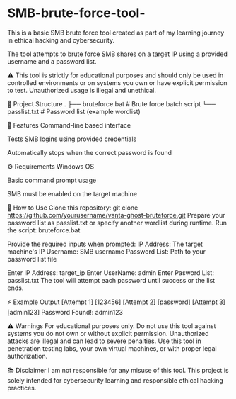 # SMB-brute-force-tool-
This is a basic SMB brute force tool created as part of my learning journey in ethical hacking and cybersecurity.

The tool attempts to brute force SMB shares on a target IP using a provided username and a password list.

⚠️ This tool is strictly for educational purposes and should only be used in controlled environments or on systems you own or have explicit permission to test. Unauthorized usage is illegal and unethical.

📂 Project Structure
.
├── bruteforce.bat       # Brute force batch script
└── passlist.txt         # Password list (example wordlist)

🚀 Features
Command-line based interface

Tests SMB logins using provided credentials

Automatically stops when the correct password is found

⚙️ Requirements
Windows OS

Basic command prompt usage

SMB must be enabled on the target machine

📖 How to Use
Clone this repository:
git clone https://github.com/yourusername/vanta-ghost-bruteforce.git
Prepare your password list as passlist.txt or specify another wordlist during runtime.
Run the script:
bruteforce.bat

Provide the required inputs when prompted:
IP Address: The target machine's IP
Username: SMB username
Password List: Path to your password list file

Enter IP Address: target_ip
Enter UserName: admin
Enter Pasword List: passlist.txt
The tool will attempt each password until success or the list ends.

⚡ Example Output
[Attempt 1] [123456]
[Attempt 2] [password]
[Attempt 3] [admin123]
Password Found!: admin123

⚠️ Warnings
For educational purposes only.
Do not use this tool against systems you do not own or without explicit permission.
Unauthorized attacks are illegal and can lead to severe penalties.
Use this tool in penetration testing labs, your own virtual machines, or with proper legal authorization.

📚 Disclaimer
I am not responsible for any misuse of this tool.
This project is solely intended for cybersecurity learning and responsible ethical hacking practices.


